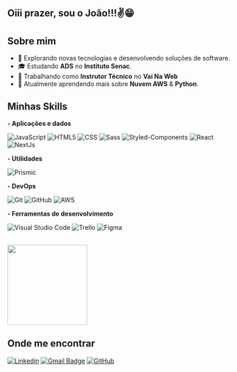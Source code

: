 ## Oiii prazer, sou o João!!!✌️😁

## Sobre mim

- 🤔 Explorando novas tecnologias e desenvolvendo soluções de software.
- 🎓 Estudando **ADS** no **Instituto Senac**.
- 💼 Trabalhando como **Instrutor Técnico** no **Vai Na Web**
- 🌱 Atualmente aprendendo mais sobre **Nuvem AWS** & **Python**.

## Minhas Skills

**- Aplicações e dados**

![JavaScript](https://img.shields.io/badge/-JavaScript-333333?style=flat&logo=javascript)
![HTML5](https://img.shields.io/badge/-HTML5-333333?style=flat&logo=HTML5)
![CSS](https://img.shields.io/badge/-CSS-333333?style=flat&logo=CSS3&logoColor=1572B6)
![Sass](https://img.shields.io/badge/-Sass-333333?style=flat&logo=sass)
![Styled-Components](https://img.shields.io/badge/-Styled--Components-333333?style=flat&logo=styled-components)
![React](https://img.shields.io/badge/-React-333333?style=flat&logo=react)
![NextJs](https://img.shields.io/badge/-Next.js-333333?style=flat&logo=next.js)

**- Utilidades**

![Prismic](https://img.shields.io/badge/-Prismic-333333?style=flat&logo=prismic)

**- DevOps**

![Git](https://img.shields.io/badge/-Git-333333?style=flat&logo=git)
![GitHub](https://img.shields.io/badge/-GitHub-333333?style=flat&logo=github)
![AWS](https://img.shields.io/badge/-AWS-333333?style=flat&logo=amazonaws)

**- Ferramentas de desenvolvimento**

![Visual Studio Code](https://img.shields.io/badge/-Visual%20Studio%20Code-333333?style=flat&logo=visual-studio-code&logoColor=007ACC)
![Trello](https://img.shields.io/badge/-Trello-333333?style=flat&logo=trello&logoColor=007ACC)
![Figma](https://img.shields.io/badge/-Figma-333333?style=flat&logo=figma&logoColor=007ACC)

<br/>

<a href="https://github.com/silvajpedro" title="Perfil do Iuri">
  <img height="180em" src="https://github-readme-stats.vercel.app/api?username=silvajpedro&theme=dracula&show_icons=true" />
</a>

## Onde me encontrar

[![Linkedin](https://img.shields.io/badge/-João_Pedro_Belo-blue?style=flat-square&logo=Linkedin&logoColor=white&link=https://www.linkedin.com/in/joão-pedro-belo/)](https://www.linkedin.com/in/joão-pedro-belo/)
[![Gmail Badge](https://img.shields.io/badge/-belojpedro.31@gmail.com-006bed?style=flat-square&logo=Gmail&logoColor=white&link=mailto:SEU-EMAIL)](mailto:belojpedro.31@gmail.com)
[![GitHub](https://img.shields.io/github/followers/silvajpedro?label=follow&style=social)](https://github.com/silvajpedro)
  
  

